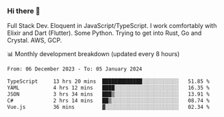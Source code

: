 ### Hi there 👋

Full Stack Dev. Eloquent in JavaScript/TypeScript. I work comfortably with Elixir and Dart (Flutter). Some Python. Trying to get into Rust, Go and Crystal. AWS, GCP.

📊 Monthly development breakdown (updated every 8 hours)

<!--START_SECTION:waka-->

```txt
From: 06 December 2023 - To: 05 January 2024

TypeScript     13 hrs 20 mins  █████████████░░░░░░░░░░░░   51.85 %
YAML           4 hrs 12 mins   ████░░░░░░░░░░░░░░░░░░░░░   16.35 %
JSON           3 hrs 34 mins   ███▒░░░░░░░░░░░░░░░░░░░░░   13.91 %
C#             2 hrs 14 mins   ██▒░░░░░░░░░░░░░░░░░░░░░░   08.74 %
Vue.js         36 mins         ▓░░░░░░░░░░░░░░░░░░░░░░░░   02.34 %
```

<!--END_SECTION:waka-->
